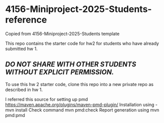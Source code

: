 # 4156-Miniproject-2025-Students-reference

Copied from 4156-Miniproject-2025-Students template

This repo contains the starter code for hw2 for students who have already submitted hw 1.

## _**DO NOT SHARE WITH OTHER STUDENTS WITHOUT EXPLICIT PERMISSION.**_

To use this hw 2 starter code, clone this repo into a new private repo as described in hw 1.

I referred this source for setting up pmd https://maven.apache.org/plugins/maven-pmd-plugin/
Installation using - mvn install
Check command mvn pmd:check
Report generation using mvn pmd:pmd
